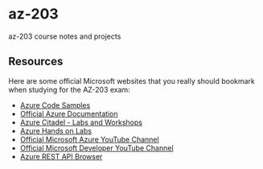 # az-203
az-203 course notes and projects

## Resources
Here are some official Microsoft websites that you really should bookmark when studying for the AZ-203 exam: 
- [Azure Code Samples](https://azure.microsoft.com/en-us/resources/samples/?sort=0)
- [Official Azure Documentation](https://docs.microsoft.com/en-us/azure/)
- [Azure Citadel - Labs and Workshops](https://azurecitadel.github.io/labs/)
- [Azure Hands on Labs](https://www.microsoft.com/handsonlabs/SelfPacedLabs)
- [Official Microsoft Azure YouTube Channel](https://www.youtube.com/user/windowsazure)
- [Official Microsoft Developer YouTube Channel](https://www.youtube.com/channel/UCsMica-v34Irf9KVTh6xx-g)
- [Azure REST API Browser](https://docs.microsoft.com/en-us/rest/api/?view=Azure)
<!--stackedit_data:
eyJoaXN0b3J5IjpbLTExNjY0Mjc0NTZdfQ==
-->